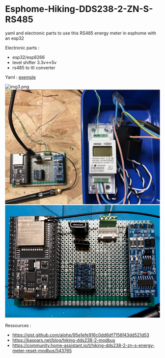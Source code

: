# Esphome-Hiking-DDS238-2-ZN-S-RS485
yaml and electronic parts to use this RS485 energy meter in esphome with an esp32

Electronic parts :
- esp32/esp8266
- level shifter 3.3v<->5v
- rs485 to ttl converter


Yaml  : [exemple](https://github.com/NicoDupont/Esphome-Hiking-DDS238-2-ZN-S-RS485/blob/main/test-dds238-2-zn.yaml)

![img3.png](https://github.com/NicoDupont/Esphome-Hiking-DDS238-2-ZN-S-RS485/blob/main/img3.png)
![img1.png](https://github.com/NicoDupont/Esphome-Hiking-DDS238-2-ZN-S-RS485/blob/main/img1.png)
![img2.png](https://github.com/NicoDupont/Esphome-Hiking-DDS238-2-ZN-S-RS485/blob/main/img2.png)

Ressources :
 - https://gist.github.com/alphp/95e1efe916c0dd6df7156f43dd521d53
 - https://kaspars.net/blog/hiking-dds238-2-modbus
 - https://community.home-assistant.io/t/hiking-dds238-2-zn-s-energy-meter-reset-modbus/543765


